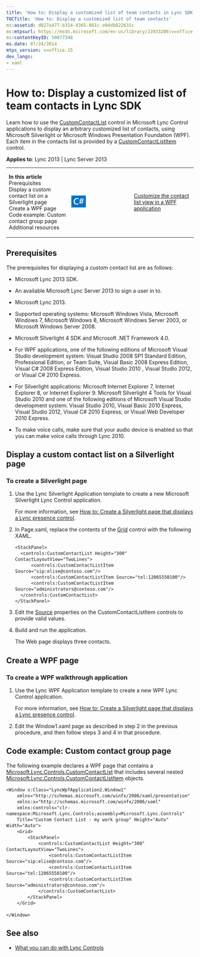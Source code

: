 ```yaml
---
title: 'How to: Display a customized list of team contacts in Lync SDK'
TOCTitle: 'How to: Display a customized list of team contacts'
ms:assetid: d827a477-b314-4365-881c-a94db022631c
ms:mtpsurl: https://msdn.microsoft.com/en-us/library/JJ933206(v=office.15)
ms:contentKeyID: 50877348
ms.date: 07/24/2014
mtps_version: v=office.15
dev_langs:
- xaml
---
```


# How to: Display a customized list of team contacts in Lync SDK

Learn how to use the [CustomContactList](https://msdn.microsoft.com/en-us/library/hh346321\(v=office.15\)) control in Microsoft Lync Control applications to display an arbitrary customized list of contacts, using Microsoft Silverlight or Microsoft Windows Presentation Foundation (WPF). Each item in the contacts list is provided by a [CustomContactListItem](https://msdn.microsoft.com/en-us/library/hh346017\(v=office.15\)) control.



**Applies to**: Lync 2013 | Lync Server 2013

<table>
<colgroup>
<col style="width: 33%" />
<col style="width: 33%" />
<col style="width: 33%" />
</colgroup>
<tbody>
<tr class="odd">
<td><p><strong>In this article</strong><br />
Prerequisites<br />
Display a custom contact list on a Silverlight page<br />
Create a WPF page<br />
Code example: Custom contact group page<br />
Additional resources</p></td>
<td><p><img src="images/JJ933112.mod_icon_CodeGallery(Office.15).png" title="Code samples" alt="Code samples" /></p></td>
<td><p><a href="http://code.msdn.microsoft.com/lync-2013-customize-the-1ad7a5d3">Customize the contact list view in a WPF application</a></p></td>
</tr>
</tbody>
</table>

## Prerequisites

The prerequisites for displaying a custom contact list are as follows:

  - Microsoft Lync 2013 SDK.

  - An available Microsoft Lync Server 2013 to sign a user in to.

  - Microsoft Lync 2013.

  - Supported operating systems: Microsoft Windows Vista, Microsoft Windows 7, Microsoft Windows 8, Microsoft Windows Server 2003, or Microsoft Windows Server 2008.

  - Microsoft Silverlight 4 SDK and Microsoft .NET Framework 4.0.

  - For WPF applications, one of the following editions of Microsoft Visual Studio development system: Visual Studio 2008 SP1 Standard Edition, Professional Edition, or Team Suite, Visual Basic 2008 Express Edition, Visual C\# 2008 Express Edition, Visual Studio 2010 , Visual Studio 2012, or Visual C\# 2010 Express.

  - For Silverlight applications: Microsoft Internet Explorer 7, Internet Explorer 8, or Internet Explorer 9. Microsoft Silverlight 4 Tools for Visual Studio 2010 and one of the following editions of Microsoft Visual Studio development system: Visual Studio 2010, Visual Basic 2010 Express, Visual Studio 2012, Visual C\# 2010 Express, or Visual Web Developer 2010 Express.

  - To make voice calls, make sure that your audio device is enabled so that you can make voice calls through Lync 2010.

## Display a custom contact list on a Silverlight page

### To create a Silverlight page

1.  Use the Lync Silverlight Application template to create a new Microsoft Silverlight Lync Control application.
    
    For more information, see [How to: Create a Silverlight page that displays a Lync presence control](how-to-create-a-silverlight-page-that-displays-a-lync-presence-control.md).

2.  In Page.xaml, replace the contents of the [Grid](http://msdn2.microsoft.com/en-us/library/ms610550) control with the following XAML.
    
    ```xaml
    <StackPanel>
      <controls:CustomContactList Height="300" ContactLayoutView="TwoLines">
          <controls:CustomContactListItem Source="sip:elise@contoso.com"/>
          <controls:CustomContactListItem Source="tel:12065550100"/>
          <controls:CustomContactListItem Source="administrators@contoso.com"/>
      </controls:CustomContactList>
    </StackPanel>
    ```

3.  Edit the [Source](https://msdn.microsoft.com/en-us/library/hh363511\(v=office.15\)) properties on the CustomContactListItem controls to provide valid values.

4.  Build and run the application.
    
    The Web page displays three contacts.

## Create a WPF page

### To create a WPF walkthrough application

1.  Use the Lync WPF Application template to create a new WPF Lync Control application.
    
    For more information, see [How to: Create a Silverlight page that displays a Lync presence control](how-to-create-a-silverlight-page-that-displays-a-lync-presence-control.md).

2.  Edit the Window1.xaml page as described in step 2 in the previous procedure, and then follow steps 3 and 4 in that procedure.

## Code example: Custom contact group page

The following example declares a WPF page that contains a [Microsoft.Lync.Controls.CustomContactList](https://msdn.microsoft.com/en-us/library/hh346321\(v=office.15\)) that includes several nested [Microsoft.Lync.Controls.CustomContactListItem](https://msdn.microsoft.com/en-us/library/hh346017\(v=office.15\)) objects.

```xaml
<Window x:Class="LyncWpfApplication2.Window1"
    xmlns="http://schemas.microsoft.com/winfx/2006/xaml/presentation"
    xmlns:x="http://schemas.microsoft.com/winfx/2006/xaml"
    xmlns:controls="clr-namespace:Microsoft.Lync.Controls;assembly=Microsoft.Lync.Controls"
    Title="Custom Contact List - my work group" Height="Auto" Width="Auto">
    <Grid>
        <StackPanel>
            <controls:CustomContactList Height="300" ContactLayoutView="TwoLines">
                <controls:CustomContactListItem Source="sip:elise@contoso.com"/>
                <controls:CustomContactListItem Source="tel:12065550100"/>
                <controls:CustomContactListItem Source="administrators@contoso.com"/>
            </controls:CustomContactList>
        </StackPanel>
    </Grid>

</Window>
```

## See also

  - [What you can do with Lync Controls](what-you-can-do-with-lync-controls.md)

